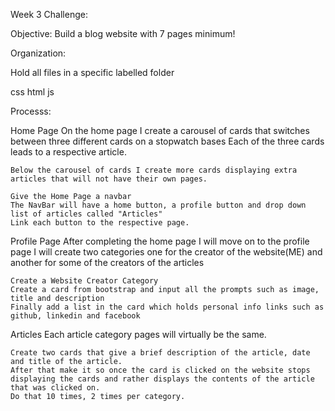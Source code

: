 Week 3 Challenge:

Objective: Build a blog website with 7 pages minimum!

Organization:

Hold all files in a specific labelled folder

css
html
js

Processs:
	
Home Page
	On the home page I create a carousel of cards that switches between three different cards on a stopwatch bases
	Each of the three cards leads to a respective article.
		
	Below the carousel of cards I create more cards displaying extra articles that will not have their own pages.

	Give the Home Page a navbar
	The NavBar will have a home button, a profile button and drop down list of articles called "Articles"
	Link each button to the respective page.

Profile Page
	After completing the home page I will move on to the profile page
	I will create two categories one for the creator of the website(ME) and another for some of the creators of the articles
	
	Create a Website Creator Category
	Create a card from bootstrap and input all the prompts such as image, title and description
	Finally add a list in the card which holds personal info links such as github, linkedin and facebook

Articles
	Each article category pages will virtually be the same.
	
	Create two cards that give a brief description of the article, date and title of the article.
	After that make it so once the card is clicked on the website stops displaying the cards and rather displays the contents of the article that was clicked on.
	Do that 10 times, 2 times per category.

		
